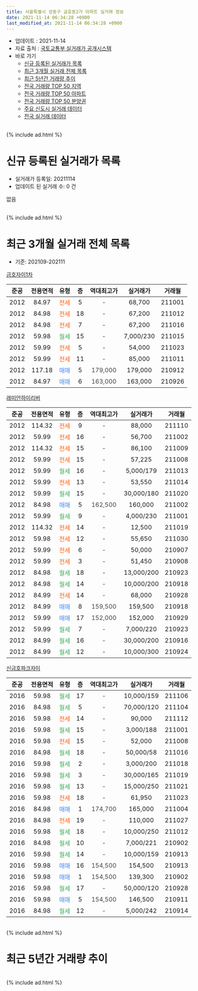 ```yaml
---
title: 서울특별시 성동구 금호동2가 아파트 실거래 정보
date: 2021-11-14 06:34:28 +0900
last_modified_at: 2021-11-14 06:34:28 +0900
---
```


* 업데이트 : 2021-11-14
* 자료 출처 : [국토교통부 실거래가 공개시스템](http://rt.molit.go.kr)
* 바로 가기
    * [신규 등록된 실거래가 목록](#신규-등록된-실거래가-목록)
    * [최근 3개월 실거래 전체 목록](#최근-3개월-실거래-전체-목록)
    * [최근 5년간 거래량 추이](#최근-5년간-거래량-추이)
    * [전국 거래량 TOP 50 지역](https://inasie.github.io/apt-trade-info/최근-3개월-전국에서-가장-거래가-많이-발생한-지역)
    * [전국 거래량 TOP 50 아파트](https://inasie.github.io/apt-trade-info/최근-3개월-전국에서-가장-거래가-많이-발생한-아파트)
    * [전국 거래량 TOP 50 분양권](https://inasie.github.io/apt-trade-info/최근-3개월-전국에서-가장-거래가-많이-발생한-분양권)
    * [주요 신도시 실거래 데이터](https://inasie.github.io/apt-trade-info/주요-신도시)
    * [전국 실거래 데이터](https://inasie.github.io/apt-trade-info/전국)
<br>
{% include ad.html %}
<br>

# 신규 등록된 실거래가 목록
* 실거래가 등록일: 20211114
* 업데이트 된 실거래 수: 0 건

없음

<br>
{% include ad.html %}
<br>

# 최근 3개월 실거래 전체 목록
* 기준: 202109-202111


[금호자이1차](https://search.naver.com/search.naver?query=%EC%84%9C%EC%9A%B8%ED%8A%B9%EB%B3%84%EC%8B%9C+%EC%84%B1%EB%8F%99%EA%B5%AC+%EA%B8%88%ED%98%B8%EB%8F%992%EA%B0%80+%EA%B8%88%ED%98%B8%EC%9E%90%EC%9D%B41%EC%B0%A8)

|준공|전용면적|유형|층|역대최고가|실거래가|거래월|
|:---:|:---:|:---:|:---:|:---:|:---:|:---:|
|2012|84.97|<span style="color:#ff5a00">전세</span>|5|<span style="color:#444444">-</span>|68,700|211001|
|2012|84.98|<span style="color:#ff5a00">전세</span>|18|<span style="color:#444444">-</span>|67,200|211012|
|2012|84.98|<span style="color:#ff5a00">전세</span>|7|<span style="color:#444444">-</span>|67,200|211016|
|2012|59.98|<span style="color:#34a853">월세</span>|15|<span style="color:#444444">-</span>|7,000/230|211015|
|2012|59.99|<span style="color:#ff5a00">전세</span>|5|<span style="color:#444444">-</span>|54,000|211023|
|2012|59.99|<span style="color:#ff5a00">전세</span>|11|<span style="color:#444444">-</span>|85,000|211011|
|2012|117.18|<span style="color:#4285f3">매매</span>|5|<span style="color:#444444">179,000</span>|179,000|210912|
|2012|84.97|<span style="color:#4285f3">매매</span>|6|<span style="color:#444444">163,000</span>|163,000|210926|

[래미안하이리버](https://search.naver.com/search.naver?query=%EC%84%9C%EC%9A%B8%ED%8A%B9%EB%B3%84%EC%8B%9C+%EC%84%B1%EB%8F%99%EA%B5%AC+%EA%B8%88%ED%98%B8%EB%8F%992%EA%B0%80+%EB%9E%98%EB%AF%B8%EC%95%88%ED%95%98%EC%9D%B4%EB%A6%AC%EB%B2%84)

|준공|전용면적|유형|층|역대최고가|실거래가|거래월|
|:---:|:---:|:---:|:---:|:---:|:---:|:---:|
|2012|114.32|<span style="color:#ff5a00">전세</span>|9|<span style="color:#444444">-</span>|88,000|211110|
|2012|59.99|<span style="color:#ff5a00">전세</span>|16|<span style="color:#444444">-</span>|56,700|211002|
|2012|114.32|<span style="color:#ff5a00">전세</span>|15|<span style="color:#444444">-</span>|86,100|211009|
|2012|59.99|<span style="color:#ff5a00">전세</span>|15|<span style="color:#444444">-</span>|57,225|211008|
|2012|59.99|<span style="color:#34a853">월세</span>|16|<span style="color:#444444">-</span>|5,000/179|211013|
|2012|59.99|<span style="color:#ff5a00">전세</span>|13|<span style="color:#444444">-</span>|53,550|211014|
|2012|59.99|<span style="color:#34a853">월세</span>|15|<span style="color:#444444">-</span>|30,000/180|211020|
|2012|84.98|<span style="color:#4285f3">매매</span>|5|<span style="color:#444444">162,500</span>|160,000|211002|
|2012|59.99|<span style="color:#34a853">월세</span>|9|<span style="color:#444444">-</span>|4,000/230|211001|
|2012|114.32|<span style="color:#ff5a00">전세</span>|14|<span style="color:#444444">-</span>|12,500|211019|
|2012|59.98|<span style="color:#ff5a00">전세</span>|12|<span style="color:#444444">-</span>|55,650|211030|
|2012|59.99|<span style="color:#ff5a00">전세</span>|6|<span style="color:#444444">-</span>|50,000|210907|
|2012|59.99|<span style="color:#ff5a00">전세</span>|3|<span style="color:#444444">-</span>|51,450|210908|
|2012|84.98|<span style="color:#34a853">월세</span>|18|<span style="color:#444444">-</span>|13,000/200|210923|
|2012|84.98|<span style="color:#34a853">월세</span>|14|<span style="color:#444444">-</span>|10,000/200|210918|
|2012|84.99|<span style="color:#ff5a00">전세</span>|14|<span style="color:#444444">-</span>|68,000|210928|
|2012|84.99|<span style="color:#4285f3">매매</span>|8|<span style="color:#444444">159,500</span>|159,500|210918|
|2012|59.99|<span style="color:#4285f3">매매</span>|17|<span style="color:#444444">152,000</span>|152,000|210929|
|2012|59.99|<span style="color:#34a853">월세</span>|7|<span style="color:#444444">-</span>|7,000/220|210923|
|2012|84.99|<span style="color:#34a853">월세</span>|16|<span style="color:#444444">-</span>|30,000/200|210916|
|2012|84.99|<span style="color:#34a853">월세</span>|12|<span style="color:#444444">-</span>|10,000/300|210924|

[신금호파크자이](https://search.naver.com/search.naver?query=%EC%84%9C%EC%9A%B8%ED%8A%B9%EB%B3%84%EC%8B%9C+%EC%84%B1%EB%8F%99%EA%B5%AC+%EA%B8%88%ED%98%B8%EB%8F%992%EA%B0%80+%EC%8B%A0%EA%B8%88%ED%98%B8%ED%8C%8C%ED%81%AC%EC%9E%90%EC%9D%B4)

|준공|전용면적|유형|층|역대최고가|실거래가|거래월|
|:---:|:---:|:---:|:---:|:---:|:---:|:---:|
|2016|59.98|<span style="color:#34a853">월세</span>|17|<span style="color:#444444">-</span>|10,000/159|211106|
|2016|84.98|<span style="color:#34a853">월세</span>|5|<span style="color:#444444">-</span>|70,000/120|211104|
|2016|59.98|<span style="color:#ff5a00">전세</span>|14|<span style="color:#444444">-</span>|90,000|211112|
|2016|59.98|<span style="color:#34a853">월세</span>|15|<span style="color:#444444">-</span>|3,000/188|211001|
|2016|59.98|<span style="color:#ff5a00">전세</span>|15|<span style="color:#444444">-</span>|52,000|211008|
|2016|84.98|<span style="color:#34a853">월세</span>|18|<span style="color:#444444">-</span>|50,000/58|211016|
|2016|59.98|<span style="color:#34a853">월세</span>|2|<span style="color:#444444">-</span>|3,000/200|211018|
|2016|59.98|<span style="color:#34a853">월세</span>|3|<span style="color:#444444">-</span>|30,000/165|211019|
|2016|59.98|<span style="color:#34a853">월세</span>|13|<span style="color:#444444">-</span>|15,000/250|211021|
|2016|59.98|<span style="color:#ff5a00">전세</span>|18|<span style="color:#444444">-</span>|61,950|211023|
|2016|84.98|<span style="color:#4285f3">매매</span>|1|<span style="color:#444444">174,700</span>|165,000|211004|
|2016|84.98|<span style="color:#ff5a00">전세</span>|19|<span style="color:#444444">-</span>|110,000|211027|
|2016|59.98|<span style="color:#34a853">월세</span>|18|<span style="color:#444444">-</span>|10,000/250|211012|
|2016|84.98|<span style="color:#34a853">월세</span>|10|<span style="color:#444444">-</span>|7,000/221|210902|
|2016|59.98|<span style="color:#34a853">월세</span>|14|<span style="color:#444444">-</span>|10,000/159|210913|
|2016|59.98|<span style="color:#4285f3">매매</span>|16|<span style="color:#444444">154,500</span>|154,500|210913|
|2016|59.98|<span style="color:#4285f3">매매</span>|1|<span style="color:#444444">154,500</span>|139,300|210902|
|2016|59.98|<span style="color:#34a853">월세</span>|17|<span style="color:#444444">-</span>|50,000/120|210928|
|2016|59.98|<span style="color:#4285f3">매매</span>|5|<span style="color:#444444">154,500</span>|146,500|210911|
|2016|84.98|<span style="color:#34a853">월세</span>|12|<span style="color:#444444">-</span>|5,000/242|210914|


<br>
{% include ad.html %}
<br>

# 최근 5년간 거래량 추이


<div style="width:100%;">
    <canvas id="deal_progress" height="200"></canvas>
</div>

<script>
new Chart(document.getElementById("deal_progress"), {
    type: 'line',
    data: {
        labels: ['201611','201612','201701','201702','201703','201704','201705','201706','201707','201708','201709','201710','201711','201712','201801','201802','201803','201804','201805','201806','201807','201808','201809','201810','201811','201812','201901','201902','201903','201904','201905','201906','201907','201908','201909','201910','201911','201912','202001','202002','202003','202004','202005','202006','202007','202008','202009','202010','202011','202012','202101','202102','202103','202104','202105','202106','202107','202108','202109','202110','202111'],
        datasets: [{
            label: '매매',
            pointRadius: 1,
            data: [11, 3, 9, 10, 13, 25, 40, 34, 38, 4, 10, 14, 29, 36, 37, 18, 12, 7, 2, 3, 8, 41, 14, 4, 0, 2, 2, 0, 2, 5, 7, 31, 34, 17, 23, 35, 23, 14, 8, 10, 7, 2, 7, 36, 22, 8, 3, 6, 9, 16, 14, 7, 13, 10, 23, 6, 10, 6, 7, 2, 0],
            borderColor: "rgba(255, 201, 14, 1)",
            backgroundColor: "rgba(255, 201, 14, 0.5)",
            fill: false,
            lineTension: 0
        },{
            label: '전월세',
            pointRadius: 1,
            data: [15, 11, 10, 15, 23, 20, 15, 22, 25, 19, 12, 10, 18, 29, 24, 43, 71, 56, 65, 61, 34, 28, 22, 19, 9, 13, 24, 23, 25, 27, 25, 20, 26, 29, 24, 25, 21, 24, 34, 47, 45, 51, 51, 45, 47, 26, 19, 16, 12, 15, 21, 21, 33, 44, 67, 33, 29, 27, 12, 24, 4],
            borderColor: "rgba(0, 141, 185, 1)",
            backgroundColor: "rgba(0, 141, 185, 0.5)",
            fill: false,
            lineTension: 0
        }
        ]
    },
    options: {
        responsive: true,
        title: {
            display: false
        },
        tooltips: {
            mode: 'index',
            intersect: false
        },
        hover: {
            mode: 'nearest',
            intersect: true
        },
        scales: {
            xAxes: [{
                display: true,
                scaleLabel: {
                    display: true,
                    labelString: '년/월'
                }
            }],
            yAxes: [{
                display: true,
                ticks: {
                    suggestedMin: 0,
                },
                scaleLabel: {
                    display: true,
                    labelString: '실거래 수'
                }
            }]
        }
    }
});

</script>


<br>
{% include ad.html %}
<br>

